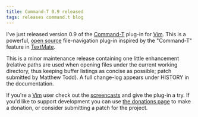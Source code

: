 ```yaml
---
title: Command-T 0.9 released
tags: releases command.t blog
---
```


I've just released version 0.9 of the [Command-T](/wiki/Command-T) plug-in for [Vim](/wiki/Vim). This is a powerful, [open source](/wiki/open_source) file-navigation plug-in inspired by the "Command-T" feature in [TextMate](/wiki/TextMate).

This is a minor maintenance release containing one little enhancement (relative paths are used when opening files under the current working directory, thus keeping buffer listings as concise as possible; patch submitted by Matthew Todd). A full change-log appears under HISTORY in the documentation.

If you're a [Vim](/wiki/Vim) user check out the [screencasts](/products/command-t) and give the plug-in a try. If you'd like to support development you can use [the donations page](/products/command-t/donations) to make a donation, or consider submitting a patch for the project.
